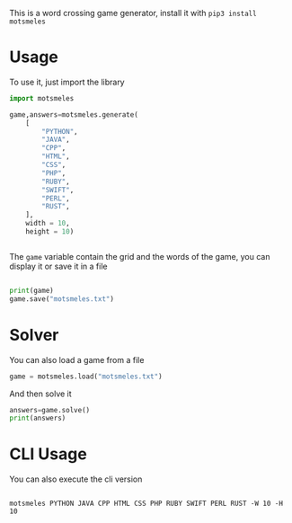  This is a word crossing game generator, install it with `pip3 install motsmeles`

# Usage

To use it, just import the library

```python
import motsmeles

game,answers=motsmeles.generate(
    [
        "PYTHON",
        "JAVA",
        "CPP",
        "HTML",
        "CSS",
        "PHP",
        "RUBY",
        "SWIFT",
        "PERL",
        "RUST",
    ],
    width = 10, 
    height = 10)



```

The `game` variable contain the grid and the words of the game, you can display it or save it in a file

```python

print(game)
game.save("motsmeles.txt")
```
# Solver
You can also load a game from a file
```python
game = motsmeles.load("motsmeles.txt")
```

And then solve it
```python
answers=game.solve()
print(answers)
```
# CLI Usage

You can also execute the cli version

```

motsmeles PYTHON JAVA CPP HTML CSS PHP RUBY SWIFT PERL RUST -W 10 -H 10
```

